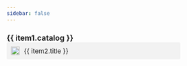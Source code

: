 ```yaml
---
sidebar: false
---
```


<div class="box" v-for="item1 in link" :key="item1.id">
    <h3>{{ item1.catalog }}</h3>
    <div class="wrapper">
        <div class="card" v-for="item2 in item1.subLink" :key="item1.id + '-' + item2.id" :title="item2.title" @click="goto(item2.url)">
            <img :src="item2.imgUrl" alt="图"/>
            <p class="title">{{ item2.title }}</p>
        </div>
    </div>
</div>

<div>
    <Card></Card>
</div>

<script>
    import axios from "axios"

    export default {
        data() {
            return {                
                link: []
            }
        },
        async mounted() {
            const { data : res } =  await axios.get("http://localhost:8123/link/all")
            if (res.code !== 200) return console.log("获取资源失败,url: /link/all");
            this.link = res.data;
        },
        methods: {
            // 跳转到各个网页链接
            goto(url) {
                window.open(url)
            }
        }
    }
</script>

<style lang="scss">

    * {
        margin: 0;
        padding: 0;
        box-sizing: border-box;
    }

    /* 盒子 */
    .box {
        width: 100%;
        font-size: 15px;
    }

    /* 网格布局 */
    .wrapper {
        display: grid;
        grid-template-columns: repeat(auto-fit, minmax(152px, 1fr));
        grid-gap: 14px;
        grid-auto-rows: 40px;

        /* 卡片 */
        .card {
            overflow: hidden;
            display: flex;
            align-items: center;
            background-color: #f2f2f2;
            padding: 5px 10px;
            border-radius: 3px;         

            img {
                width: 20px;
                margin-right: 10px;
            }

             /* 链接介绍部分 */
            .title {
                white-space: nowrap;
                overflow: hidden;
                text-overflow: ellipsis;              
            }
        }

        .card:hover {
            cursor: pointer;
            box-shadow: rgba(23, 230, 138, 0.8) 0px 0px 14px -4px;
            transform: translateY(-2px);
        }
    }    
</style>

